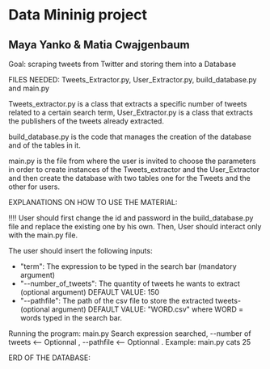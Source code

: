 # Data Mininig project
## Maya Yanko & Matia Cwajgenbaum

Goal: scraping tweets from Twitter and storing them into a Database

FILES NEEDED: Tweets_Extractor.py, User_Extractor.py, build_database.py and main.py

Tweets_extractor.py is a class that extracts a specific number of tweets related to a certain search term,
User_Extractor.py is a class that extracts the publishers of the tweets already extracted.

build_database.py is the code that manages the creation of the database and of the tables in it.

main.py is the file from where the user is invited to choose the parameters in order to create instances of the Tweets_extractor and the User_Extractor and then create the database with two tables one for the Tweets and the other for users.

  
  
  

EXPLANATIONS ON HOW TO USE THE MATERIAL:

!!!! User should first change the id and password in the build_database.py file and replace the existing one by his own.
Then,
User should interact only with the main.py file.

The user should insert the following inputs:

* "term": The expression to be typed in the search bar (mandatory argument)
* "--number_of_tweets": The quantity of tweets he wants to extract (optional argument)
  DEFAULT VALUE: 150
* "--pathfile": The path of the csv file to store the extracted tweets- (optional argument)
  DEFAULT VALUE:  "WORD.csv" where WORD = words typed in the search bar.

Running the program: main.py Search expression searched, --number of tweets <-- Optionnal , --pathfile <-- Optionnal . Example: main.py cats 25 






ERD OF THE DATABASE:

